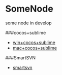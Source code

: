 # SomeNode
some node in develop

###cocos+sublime
* [win+cocos+sublime](cocos+sublime/win+cocos+sublime.md)
* [mac+cocos+sublime](cocos+sublime/win+cocos+sublime.md)

###SmartSVN
* [smartsvn](smartsvn/smartsvn.md)

